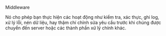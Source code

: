 Middleware
 
 Nó cho phép bạn thực hiện các hoạt động như kiểm tra, xác thực, ghi log, xử lý lỗi, nén dữ liệu, hay thậm chí chỉnh sửa yêu cầu trước khi chúng được chuyển đến server hoặc các thành phần xử lý chính khác.